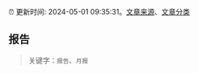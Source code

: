 :alarm_clock: 更新时间: 2024-05-01 09:35:31。[文章来源](/README.md)、[文章分类](/TAGS.md)

## 报告


> 关键字：`报告`、`月报`



